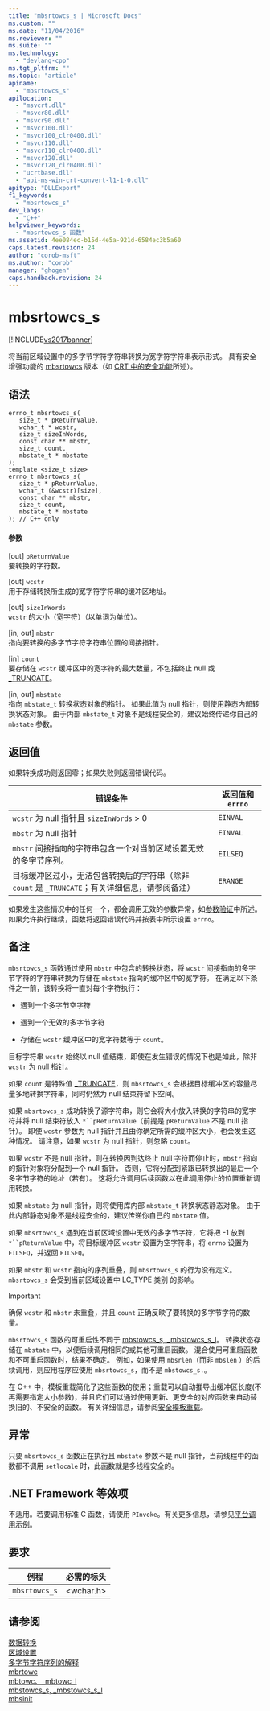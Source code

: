 ```yaml
---
title: "mbsrtowcs_s | Microsoft Docs"
ms.custom: ""
ms.date: "11/04/2016"
ms.reviewer: ""
ms.suite: ""
ms.technology: 
  - "devlang-cpp"
ms.tgt_pltfrm: ""
ms.topic: "article"
apiname: 
  - "mbsrtowcs_s"
apilocation: 
  - "msvcrt.dll"
  - "msvcr80.dll"
  - "msvcr90.dll"
  - "msvcr100.dll"
  - "msvcr100_clr0400.dll"
  - "msvcr110.dll"
  - "msvcr110_clr0400.dll"
  - "msvcr120.dll"
  - "msvcr120_clr0400.dll"
  - "ucrtbase.dll"
  - "api-ms-win-crt-convert-l1-1-0.dll"
apitype: "DLLExport"
f1_keywords: 
  - "mbsrtowcs_s"
dev_langs: 
  - "C++"
helpviewer_keywords: 
  - "mbsrtowcs_s 函数"
ms.assetid: 4ee084ec-b15d-4e5a-921d-6584ec3b5a60
caps.latest.revision: 24
author: "corob-msft"
ms.author: "corob"
manager: "ghogen"
caps.handback.revision: 24
---
```

# mbsrtowcs_s
[!INCLUDE[vs2017banner](../../assembler/inline/includes/vs2017banner.md)]

将当前区域设置中的多字节字符字符串转换为宽字符字符串表示形式。  具有安全增强功能的 [mbsrtowcs](../../c-runtime-library/reference/mbsrtowcs.md) 版本（如 [CRT 中的安全功能](../../c-runtime-library/security-features-in-the-crt.md)所述）。  
  
## 语法  
  
```  
errno_t mbsrtowcs_s(  
   size_t * pReturnValue,  
   wchar_t * wcstr,  
   size_t sizeInWords,  
   const char ** mbstr,  
   size_t count,  
   mbstate_t * mbstate  
);  
template <size_t size>  
errno_t mbsrtowcs_s(  
   size_t * pReturnValue,  
   wchar_t (&wcstr)[size],  
   const char ** mbstr,  
   size_t count,  
   mbstate_t * mbstate  
); // C++ only  
```  
  
#### 参数  
 \[out\] `pReturnValue`  
 要转换的字符数。  
  
 \[out\] `wcstr`  
 用于存储转换所生成的宽字符字符串的缓冲区地址。  
  
 \[out\] `sizeInWords`  
 `wcstr` 的大小（宽字符）（以单词为单位）。  
  
 \[in, out\] `mbstr`  
 指向要转换的多字节字符字符串位置的间接指针。  
  
 \[in\] `count`  
 要存储在 `wcstr` 缓冲区中的宽字符的最大数量，不包括终止 null 或 [\_TRUNCATE](../../c-runtime-library/truncate.md)。  
  
 \[in, out\] `mbstate`  
 指向 `mbstate_t` 转换状态对象的指针。  如果此值为 null 指针，则使用静态内部转换状态对象。  由于内部 `mbstate_t` 对象不是线程安全的，建议始终传递你自己的 `mbstate` 参数。  
  
## 返回值  
 如果转换成功则返回零；如果失败则返回错误代码。  
  
|错误条件|返回值和 `errno`|  
|----------|------------------|  
|`wcstr` 为 null 指针且 `sizeInWords` \> 0|`EINVAL`|  
|`mbstr` 为 null 指针|`EINVAL`|  
|`mbstr` 间接指向的字符串包含一个对当前区域设置无效的多字节序列。|`EILSEQ`|  
|目标缓冲区过小，无法包含转换后的字符串（除非 `count` 是 `_TRUNCATE`；有关详细信息，请参阅备注）|`ERANGE`|  
  
 如果发生这些情况中的任何一个，都会调用无效的参数异常，如[参数验证](../../c-runtime-library/parameter-validation.md)中所述。  如果允许执行继续，函数将返回错误代码并按表中所示设置 `errno`。  
  
## 备注  
 `mbsrtowcs_s` 函数通过使用 `mbstr` 中包含的转换状态，将 `wcstr` 间接指向的多字节字符的字符串转换为存储在 `mbstate` 指向的缓冲区中的宽字符。  在满足以下条件之一前，该转换将一直对每个字符执行：  
  
-   遇到一个多字节空字符  
  
-   遇到一个无效的多字节字符  
  
-   存储在 `wcstr` 缓冲区中的宽字符数等于 `count`。  
  
 目标字符串 `wcstr` 始终以 null 值结束，即使在发生错误的情况下也是如此，除非 `wcstr` 为 null 指针。  
  
 如果 `count` 是特殊值 [\_TRUNCATE](../../c-runtime-library/truncate.md)，则 `mbsrtowcs_s` 会根据目标缓冲区的容量尽量多地转换字符串，同时仍然为 null 结束符留下空间。  
  
 如果 `mbsrtowcs_s` 成功转换了源字符串，则它会将大小放入转换的字符串的宽字符并将 null 结束符放入 `*``pReturnValue`（前提是 `pReturnValue` 不是 null 指针）。  即使 `wcstr` 参数为 null 指针并且由你确定所需的缓冲区大小，也会发生这种情况。  请注意，如果 `wcstr` 为 null 指针，则忽略 `count`。  
  
 如果 `wcstr` 不是 null 指针，则在转换因到达终止 null 字符而停止时，`mbstr` 指向的指针对象将分配到一个 null 指针。  否则，它将分配到紧跟已转换出的最后一个多字节字符的地址（若有）。  这将允许调用后续函数以在此调用停止的位置重新调用转换。  
  
 如果 `mbstate` 为 null 指针，则将使用库内部 `mbstate_t` 转换状态静态对象。  由于此内部静态对象不是线程安全的，建议传递你自己的 `mbstate` 值。  
  
 如果 `mbsrtowcs_s` 遇到在当前区域设置中无效的多字节字符，它将把 \-1 放到 `*``pReturnValue` 中，将目标缓冲区 `wcstr` 设置为空字符串，将 `errno` 设置为 `EILSEQ`，并返回 `EILSEQ`。  
  
 如果 `mbstr` 和 `wcstr` 指向的序列重叠，则 `mbsrtowcs_s` 的行为没有定义。  `mbsrtowcs_s` 会受到当前区域设置中 LC\_TYPE 类别 的影响。  
  
> [!IMPORTANT]
>  确保 `wcstr` 和 `mbstr` 未重叠，并且 `count` 正确反映了要转换的多字节字符的数量。  
  
 `mbsrtowcs_s` 函数的可重启性不同于 [mbstowcs\_s, \_mbstowcs\_s\_l](../../c-runtime-library/reference/mbstowcs-s-mbstowcs-s-l.md)。  转换状态存储在 `mbstate` 中，以便后续调用相同的或其他可重启函数。  混合使用可重启函数和不可重启函数时，结果不确定。  例如，如果使用 `mbsrlen`（而非 `mbslen` ）的后续调用，则应用程序应使用 `mbsrtowcs_s`，而不是 `mbstowcs_s.`。  
  
 在 C\+\+ 中，模板重载简化了这些函数的使用；重载可以自动推导出缓冲区长度\(不再需要指定大小参数\)，并且它们可以通过使用更新、更安全的对应函数来自动替换旧的、不安全的函数。  有关详细信息，请参阅[安全模板重载](../../c-runtime-library/secure-template-overloads.md)。  
  
## 异常  
 只要 `mbsrtowcs_s` 函数正在执行且 `mbstate` 参数不是 null 指针，当前线程中的函数都不调用 `setlocale` 时，此函数就是多线程安全的。  
  
## .NET Framework 等效项  
 不适用。若要调用标准 C 函数，请使用 `PInvoke`。有关更多信息，请参见[平台调用示例](../Topic/Platform%20Invoke%20Examples.md)。  
  
## 要求  
  
|例程|必需的标头|  
|--------|-----------|  
|`mbsrtowcs_s`|\<wchar.h\>|  
  
## 请参阅  
 [数据转换](../../c-runtime-library/data-conversion.md)   
 [区域设置](../../c-runtime-library/locale.md)   
 [多字节字符序列的解释](../../c-runtime-library/interpretation-of-multibyte-character-sequences.md)   
 [mbrtowc](../../c-runtime-library/reference/mbrtowc.md)   
 [mbtowc、\_mbtowc\_l](../../c-runtime-library/reference/mbtowc-mbtowc-l.md)   
 [mbstowcs\_s, \_mbstowcs\_s\_l](../../c-runtime-library/reference/mbstowcs-s-mbstowcs-s-l.md)   
 [mbsinit](../../c-runtime-library/reference/mbsinit.md)